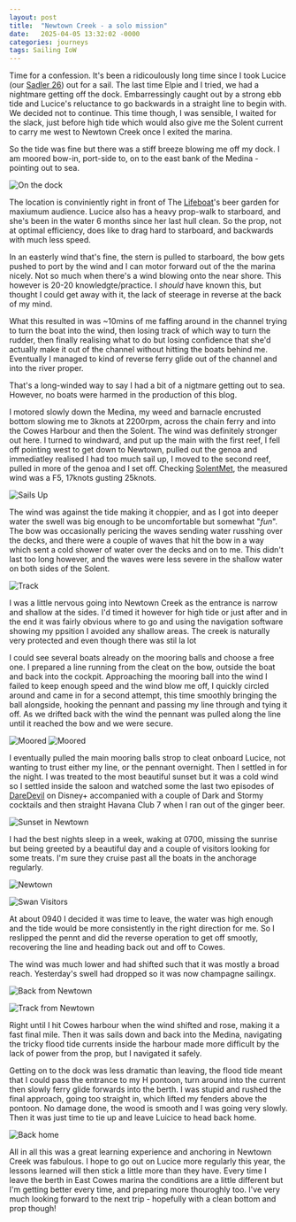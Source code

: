 ```yaml
---
layout: post
title:  "Newtown Creek - a solo mission"
date:   2025-04-05 13:32:02 -0000
categories: journeys
tags: Sailing IoW
---
```


Time for a confession. It's been a ridicoulously long time since I took Lucice (our [Sadler 26][sadler]) out for a sail. The last time Elpie and I tried, we had a nightmare getting off the dock. Embarressingly caught out by a strong ebb tide and Lucice's reluctance to go backwards in a straight line to begin with. We decided not to continue. This time though, I was sensible, I waited for the slack, just before high tide which would also give me the Solent current to carry me west to Newtown Creek once I exited the marina.

So the tide was fine but there was a stiff breeze blowing me off my dock. I am moored bow-in, port-side to, on to the east bank of the Medina - pointing out to sea. 

![On the dock]({{site-url}}/images/lucice-at-rest.jpg)

The location is conviniently right in front of The [Lifeboat][lifeboat]'s beer garden for maxiumum audience. Lucice also has a heavy prop-walk to starboard, and she's been in the water 6 months since her last hull clean. So the prop, not at optimal efficiency, does like to drag hard to starboard, and backwards with much less speed. 

In an easterly wind that's fine, the stern is pulled to starboard, the bow gets pushed to port by the wind and I can motor forward out of the the marina nicely. Not so much when there's a wind blowing onto the near shore. This however is 20-20 knowledgte/practice. I *should* have known this, but thought I could get away with it, the lack of steerage in reverse at the back of my mind. 

What this resulted in was ~10mins of me faffing around in the channel trying to turn the boat into the wind, then losing track of which way to turn the rudder, then finally realising what to do but losing confidence that she'd actually make it out of the channel without hitting the boats behind me. Eventually I managed to kind of reverse ferry glide out of the channel and into the river proper. 

That's a long-winded way to say I had a bit of a nigtmare getting out to sea. However, no boats were harmed in the production of this blog. 

I motored slowly down the Medina, my weed and barnacle encrusted bottom slowing me to 3knots at 2200rpm, across the chain ferry and into the Cowes Harbour and then the Solent. The wind was definitely stronger out here. I turned to windward, and put up the main with the first reef, I fell off pointing west to get down to Newtown, pulled out the genoa and immediatley realised I had too much sail up, I moved to the second reef, pulled in more of the genoa and I set off. Checking [SolentMet][bramble], the measured wind was a F5, 17knots gusting 25knots. 

![Sails Up]({{site-url}}/images/sails-up-newtown.jpg)

The wind was against the tide making it choppier, and as I got into deeper water the swell was big enough to be uncomfortable but somewhat "*fun*". The bow was occasionally pericing the waves sending water russhing over the decks, and there were a couple of waves that hit the bow in a way which sent a cold shower of water over the decks and on to me. This didn't last too long however, and the waves were less severe in the shallow water on both sides of the Solent. 

![Track]({{site-url}}/images/route-to-newtown.png)

I was a little nervous going into Newtown Creek as the entrance is narrow and shallow at the sides. I'd timed it however for high tide or just after and in the end it was fairly obvious where to go and using the navigation software showing my ppsition I avoided any shallow areas. The creek is naturally very protected and even though there was stil la lot 

I could see several boats already on the mooring balls and choose a free one. I prepared a line running from the cleat on the bow, outside the boat and back into the cockpit. Approaching the mooring ball into the wind I failed to keep enough speed and the wind blow me off, I quickly circled around and came in for a second attempt, this time smoothly bringing the ball alongside, hooking the pennant and passing my line through and tying it off. As we drifted back with the wind the pennant was pulled along the line until it reached the bow and we were secure.  

![Moored]({{site-url}}/images/moored2.png)
![Moored]({{site-url}}/images/moored1.jpg)

I eventually pulled the main mooring balls strop to cleat onboard Lucice, not wanting to trust either my line, or the pennant overnight. Then I settled in for the night. I was treated to the most beautiful sunset but it was a cold wind so I settled inside the saloon and watched some the last two episodes of [DareDevil][dd] on Disney+ accompanied with a couple of Dark and Stormy cocktails and then straight Havana Club 7 when I ran out of the ginger beer. 

![Sunset in Newtown]({{site-url}}/images/sunset-newtown.jpg)

I had the best nights sleep in a week, waking at 0700, missing the sunrise but being greeted by a beautiful day and a couple of visitors looking for some treats. I'm sure they cruise past all the boats in the anchorage regularly. 

![Newtown]({{site-url}}/images/newtown-zoom.jpg)


![Swan Visitors]({{site-url}}/images/swan-visitors.jpg)

At about 0940 I decided it was time to leave, the water was high enough and the tide would be more consistently in the right direction for me. So I reslipped the pennt and did the reverse operation to get off smootly, recovering the line and heading back out and off to Cowes. 

The wind was much lower and had shifted such that it was mostly a broad reach. Yesterday's swell had dropped so it was now champagne sailingx.    

![Back from Newtown]({{site-url}}/images/back-from-newtown.png)


![Track from Newtown]({{site-url}}/images/route-newtown-cowes.jpg)

Right until I hit Cowes harbour when the wind shifted and rose, making it a fast final mile. Then it was sails down and back into the Medina, navigating the tricky flood tide currents inside the harbour made more difficult by the lack of power from the prop, but I navigated it safely. 

Getting on to the dock was less dramatic than leaving, the flood tide meant that I could pass the entrance to my H pontoon, turn around into the current then slowly ferry glide forwards into the berth. I was stupid and rushed the final approach, going too straight in, which lifted my fenders above the pontoon. No damage done, the wood is smooth and I was going very slowly. Then it was just time to tie up and leave Luicice to head back home. 

![Back home]({{site-url}}/images/back-on-the-berth.jpg)


All in all this was a great learning experience and anchoring in Newtown Creek was fabulous. I hope to go out on Lucice more regularly this year, the lessons learned will then stick a little more than they have. Every time I leave the berth in East Cowes marina the conditions are a little different but I'm getting better every time, and preparing more thouroghly too. I've very much looking forward to the next trip - hopefully with a clean bottom and prop though! 
 

[sadler]: https://www.yachtingmonthly.com/reviews/yacht-reviews/sadler-26-the-little-boat-with-big-attitude
[newtown]: https://en.wikipedia.org/wiki/Newtown_River 
[lifeboat]: https://www.thelifeboatcowes.co.uk/
[bramble]: https://www.bramblemet.co.uk/
[dd]: https://en.wikipedia.org/wiki/Daredevil:_Born_Again
